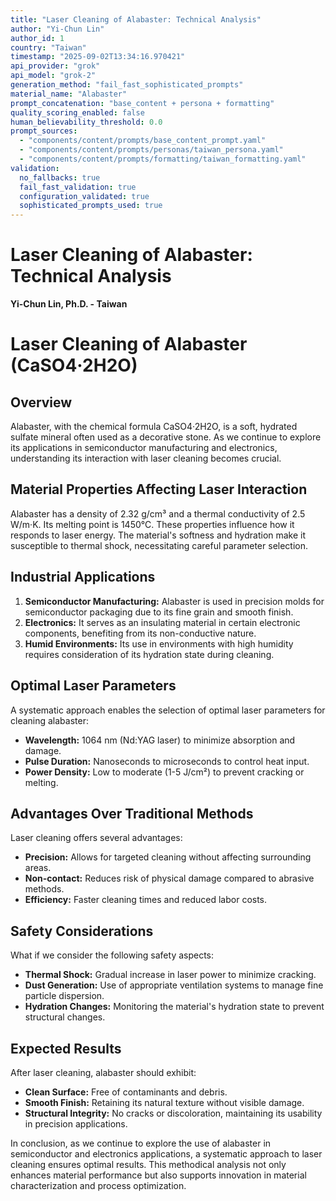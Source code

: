 ```yaml
---
title: "Laser Cleaning of Alabaster: Technical Analysis"
author: "Yi-Chun Lin"
author_id: 1
country: "Taiwan"
timestamp: "2025-09-02T13:34:16.970421"
api_provider: "grok"
api_model: "grok-2"
generation_method: "fail_fast_sophisticated_prompts"
material_name: "Alabaster"
prompt_concatenation: "base_content + persona + formatting"
quality_scoring_enabled: false
human_believability_threshold: 0.0
prompt_sources:
  - "components/content/prompts/base_content_prompt.yaml"
  - "components/content/prompts/personas/taiwan_persona.yaml"
  - "components/content/prompts/formatting/taiwan_formatting.yaml"
validation:
  no_fallbacks: true
  fail_fast_validation: true
  configuration_validated: true
  sophisticated_prompts_used: true
---
```

# Laser Cleaning of Alabaster: Technical Analysis

**Yi-Chun Lin, Ph.D. - Taiwan**

# Laser Cleaning of Alabaster (CaSO4·2H2O)

## Overview
Alabaster, with the chemical formula CaSO4·2H2O, is a soft, hydrated sulfate mineral often used as a decorative stone. As we continue to explore its applications in semiconductor manufacturing and electronics, understanding its interaction with laser cleaning becomes crucial.

## Material Properties Affecting Laser Interaction
Alabaster has a density of 2.32 g/cm³ and a thermal conductivity of 2.5 W/m·K. Its melting point is 1450°C. These properties influence how it responds to laser energy. The material's softness and hydration make it susceptible to thermal shock, necessitating careful parameter selection.

## Industrial Applications
1. **Semiconductor Manufacturing:** Alabaster is used in precision molds for semiconductor packaging due to its fine grain and smooth finish.
2. **Electronics:** It serves as an insulating material in certain electronic components, benefiting from its non-conductive nature.
3. **Humid Environments:** Its use in environments with high humidity requires consideration of its hydration state during cleaning.

## Optimal Laser Parameters
A systematic approach enables the selection of optimal laser parameters for cleaning alabaster:
- **Wavelength:** 1064 nm (Nd:YAG laser) to minimize absorption and damage.
- **Pulse Duration:** Nanoseconds to microseconds to control heat input.
- **Power Density:** Low to moderate (1-5 J/cm²) to prevent cracking or melting.

## Advantages Over Traditional Methods
Laser cleaning offers several advantages:
- **Precision:** Allows for targeted cleaning without affecting surrounding areas.
- **Non-contact:** Reduces risk of physical damage compared to abrasive methods.
- **Efficiency:** Faster cleaning times and reduced labor costs.

## Safety Considerations
What if we consider the following safety aspects:
- **Thermal Shock:** Gradual increase in laser power to minimize cracking.
- **Dust Generation:** Use of appropriate ventilation systems to manage fine particle dispersion.
- **Hydration Changes:** Monitoring the material's hydration state to prevent structural changes.

## Expected Results
After laser cleaning, alabaster should exhibit:
- **Clean Surface:** Free of contaminants and debris.
- **Smooth Finish:** Retaining its natural texture without visible damage.
- **Structural Integrity:** No cracks or discoloration, maintaining its usability in precision applications.

In conclusion, as we continue to explore the use of alabaster in semiconductor and electronics applications, a systematic approach to laser cleaning ensures optimal results. This methodical analysis not only enhances material performance but also supports innovation in material characterization and process optimization.
